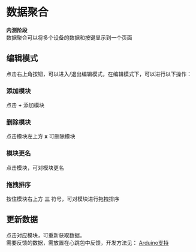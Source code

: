 # 数据聚合  
**内测阶段**  
数据聚合可以将多个设备的数据和按键显示到一个页面  


## 编辑模式
点击右上角按钮，可以进入/退出编辑模式，在编辑模式下，可以进行以下操作：

### 添加模块  
点击 **+** 添加模块
### 删除模块  
点击模块左上方 **x** 可删除模块
### 模块更名  
点击模块，可对模块更名
### 拖拽排序  
按住模块右上方 **三** 符号，可对模块进行拖拽排序  

## 更新数据  
点击对应模块，可重新获取数据。  
需要反馈的数据，需放置在心跳包中反馈，开发方法见：
[Arduino支持](?file=003-硬件开发/02-Arduino支持 "Arduino支持")  